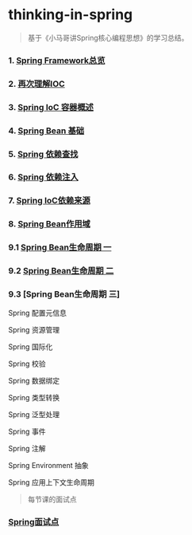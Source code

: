 # thinking-in-spring

> 基于《小马哥讲Spring核心编程思想》的学习总结。

### 1. [Spring Framework总览](springFramework.md)

### 2. [再次理解IOC](understandAgainIoc.md)

### 3. [Spring IoC 容器概述](SpringIOCIntroduction.md)

### 4. [Spring Bean 基础](springBeanBase.md)

### 5. [Spring 依赖查找](dependencyLookup.md)

### 6. [Spring 依赖注入](dependencyInjection.md)

### 7. [Spring IoC依赖来源](dependencyInjectionSource.md)

### 8. [Spring Bean作用域](springBeanScope.md)

### 9.1 [Spring Bean生命周期 一](springBeanLifecycle1.md)

### 9.2 [Spring Bean生命周期 二](springBeanLifecycle2.md)

### 9.3 [Spring Bean生命周期 三]

Spring 配置元信息

Spring 资源管理

Spring 国际化

Spring 校验

Spring 数据绑定

Spring 类型转换

Spring 泛型处理

Spring 事件

Spring 注解

Spring Environment 抽象

Spring 应用上下文生命周期


> 每节课的面试点

### [Spring面试点](SpringInterview.md)
